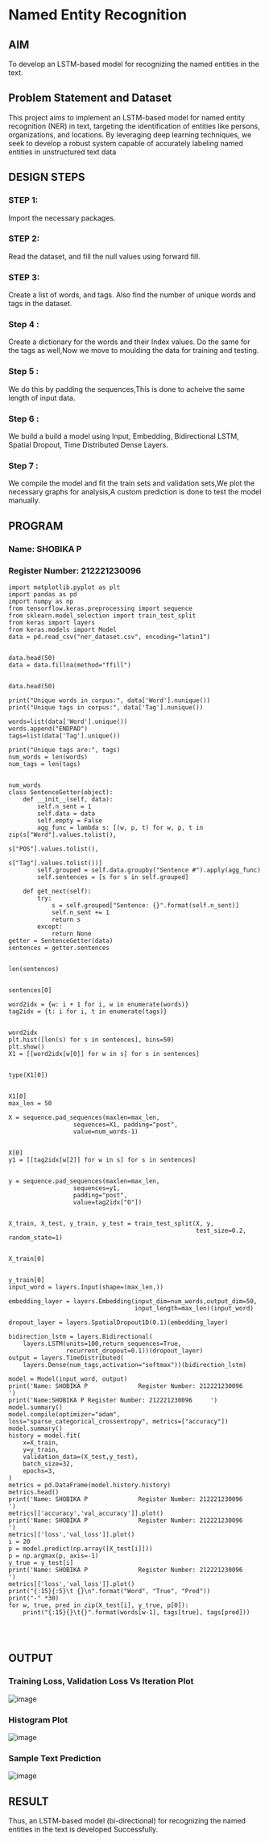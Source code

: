 # Named Entity Recognition

## AIM

To develop an LSTM-based model for recognizing the named entities in the text.

## Problem Statement and Dataset

This project aims to implement an LSTM-based model for named entity recognition (NER) in text, targeting the identification of entities like persons, organizations, and locations. By leveraging deep learning techniques, we seek to develop a robust system capable of accurately labeling named entities in unstructured text data
## DESIGN STEPS

### STEP 1:
Import the necessary packages.
### STEP 2:
Read the dataset, and fill the null values using forward fill.
### STEP 3:

Create a list of words, and tags. Also find the number of unique words and tags in the dataset.
### Step 4 :
Create a dictionary for the words and their Index values. Do the same for the tags as well,Now we move to moulding the data for training and testing.

### Step 5 :
We do this by padding the sequences,This is done to acheive the same length of input data.

### Step 6 :
We build a build a model using Input, Embedding, Bidirectional LSTM, Spatial Dropout, Time Distributed Dense Layers.

### Step 7 :
We compile the model and fit the train sets and validation sets,We plot the necessary graphs for analysis,A custom prediction is done to test the model manually.
## PROGRAM
### Name: SHOBIKA P
### Register Number: 212221230096
```
import matplotlib.pyplot as plt
import pandas as pd
import numpy as np
from tensorflow.keras.preprocessing import sequence
from sklearn.model_selection import train_test_split
from keras import layers
from keras.models import Model
data = pd.read_csv("ner_dataset.csv", encoding="latin1")


data.head(50)
data = data.fillna(method="ffill")


data.head(50)

print("Unique words in corpus:", data['Word'].nunique())
print("Unique tags in corpus:", data['Tag'].nunique())

words=list(data['Word'].unique())
words.append("ENDPAD")
tags=list(data['Tag'].unique())

print("Unique tags are:", tags)
num_words = len(words)
num_tags = len(tags)


num_words
class SentenceGetter(object):
    def __init__(self, data):
        self.n_sent = 1
        self.data = data
        self.empty = False
        agg_func = lambda s: [(w, p, t) for w, p, t in zip(s["Word"].values.tolist(),
                                                           s["POS"].values.tolist(),
                                                           s["Tag"].values.tolist())]
        self.grouped = self.data.groupby("Sentence #").apply(agg_func)
        self.sentences = [s for s in self.grouped]

    def get_next(self):
        try:
            s = self.grouped["Sentence: {}".format(self.n_sent)]
            self.n_sent += 1
            return s
        except:
            return None
getter = SentenceGetter(data)
sentences = getter.sentences


len(sentences)


sentences[0]

word2idx = {w: i + 1 for i, w in enumerate(words)}
tag2idx = {t: i for i, t in enumerate(tags)}


word2idx
plt.hist([len(s) for s in sentences], bins=50)
plt.show()
X1 = [[word2idx[w[0]] for w in s] for s in sentences]


type(X1[0])


X1[0]
max_len = 50

X = sequence.pad_sequences(maxlen=max_len,
                  sequences=X1, padding="post",
                  value=num_words-1)


X[0]
y1 = [[tag2idx[w[2]] for w in s] for s in sentences]


y = sequence.pad_sequences(maxlen=max_len,
                  sequences=y1,
                  padding="post",
                  value=tag2idx["O"])


X_train, X_test, y_train, y_test = train_test_split(X, y,
                                                    test_size=0.2, random_state=1)


X_train[0]


y_train[0]
input_word = layers.Input(shape=(max_len,))

embedding_layer = layers.Embedding(input_dim=num_words,output_dim=50,
                                   input_length=max_len)(input_word)

dropout_layer = layers.SpatialDropout1D(0.1)(embedding_layer)

bidirection_lstm = layers.Bidirectional(
    layers.LSTM(units=100,return_sequences=True,
                recurrent_dropout=0.1))(dropout_layer)
output = layers.TimeDistributed(
    layers.Dense(num_tags,activation="softmax"))(bidirection_lstm)

model = Model(input_word, output)
print('Name: SHOBIKA P              Register Number: 212221230096    ')
print('Name:SHOBIKA P Register Number: 212221230096     ')
model.summary()
model.compile(optimizer="adam", loss="sparse_categorical_crossentropy", metrics=["accuracy"])
model.summary()
history = model.fit(
    x=X_train,
    y=y_train,
    validation_data=(X_test,y_test),
    batch_size=32, 
    epochs=3,
)
metrics = pd.DataFrame(model.history.history)
metrics.head()
print('Name: SHOBIKA P              Register Number: 212221230096    ')
metrics[['accuracy','val_accuracy']].plot()
print('Name: SHOBIKA P              Register Number: 212221230096    ')
metrics[['loss','val_loss']].plot()
i = 20
p = model.predict(np.array([X_test[i]]))
p = np.argmax(p, axis=-1)
y_true = y_test[i]
print('Name: SHOBIKA P              Register Number: 212221230096    ')
metrics[['loss','val_loss']].plot()
print("{:15}{:5}\t {}\n".format("Word", "True", "Pred"))
print("-" *30)
for w, true, pred in zip(X_test[i], y_true, p[0]):
    print("{:15}{}\t{}".format(words[w-1], tags[true], tags[pred]))




```



## OUTPUT

### Training Loss, Validation Loss Vs Iteration Plot

![image](https://github.com/user-attachments/assets/7f217908-0fea-4e8d-87fd-4908f2f1c5ad)



### Histogram Plot
![image](https://github.com/user-attachments/assets/74d991f5-24b4-412a-a39b-aa00897781fa)
### Sample Text Prediction
![image](https://github.com/user-attachments/assets/10b6f507-ff01-4857-b0d3-9c197c95bd46)

## RESULT
Thus, an LSTM-based model (bi-directional) for recognizing the named entities in the text is developed Successfully.
